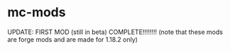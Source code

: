 # mc-mods
UPDATE: FIRST MOD (still in beta) COMPLETE!!!!!!!!
(note that these mods are forge mods and are made for  1.18.2 only)
